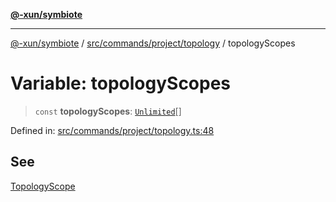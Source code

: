 [**@-xun/symbiote**](../../../../../README.md)

***

[@-xun/symbiote](../../../../../README.md) / [src/commands/project/topology](../README.md) / topologyScopes

# Variable: topologyScopes

> `const` **topologyScopes**: [`Unlimited`](../../../../configure/enumerations/UnlimitedGlobalScope.md#unlimited)[]

Defined in: [src/commands/project/topology.ts:48](https://github.com/Xunnamius/symbiote/blob/62837922680f523ceb73c316fc4e6bbfb810fc1f/src/commands/project/topology.ts#L48)

## See

[TopologyScope](../../../../configure/enumerations/UnlimitedGlobalScope.md)
